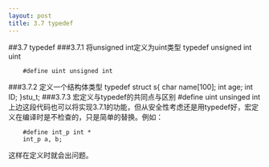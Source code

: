 ```yaml
---
layout: post
title: 3.7 typedef
---
```

##3.7 typedef
###3.7.1 将unsigned int定义为uint类型
        typedef unsigned int uint

        #define uint unsigned int
###3.7.2 定义一个结构体类型
        typedef struct s{
                char name[100];
                int age;
                int ID;
        }stu_t;
###3.7.3 宏定义与typedef的共同点与区别
    #define uint unsinged int
上边这段代码也可以将实现3.7.1的功能，但从安全性考虑还是用typedef好，宏定义在编译时是不检查的，只是简单的替换。例如：

        #define int_p int *
        int_p a, b;

这样在定义时就会出问题。
